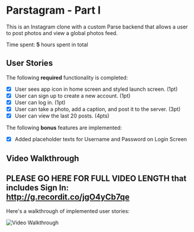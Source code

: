 # Parstagram - Part I

This is an Instagram clone with a custom Parse backend that allows a user to post photos and view a global photos feed.

Time spent: **5** hours spent in total

## User Stories

The following **required** functionality is completed:

- [X] User sees app icon in home screen and styled launch screen. (1pt)
- [X] User can sign up to create a new account. (1pt)
- [X] User can log in. (1pt)
- [X] User can take a photo, add a caption, and post it to the server. (3pt)
- [X] User can view the last 20 posts. (4pts)

The following **bonus** features are implemented:

- [X] Added placeholder texts for Username and Password on Login Screen

## Video Walkthrough
## PLEASE GO HERE FOR FULL VIDEO LENGTH that includes Sign In: http://g.recordit.co/jgO4yCb7qe
Here's a walkthrough of implemented user stories:


<img src='http://g.recordit.co/jgO4yCb7qe.gif' title='Instagram Video Walkthrough' width='' alt='Video Walkthrough' />
